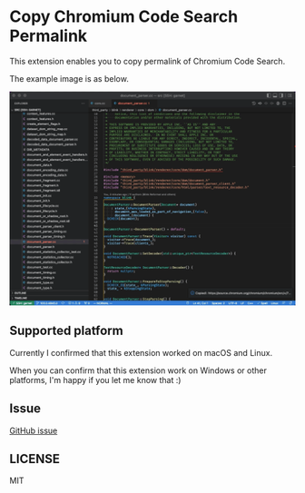 # Copy Chromium Code Search Permalink

This extension enables you to copy permalink of Chromium Code Search.

The example image is as below.

![](./example/sample.gif)

## Supported platform

Currently I confirmed that this extension worked on macOS and Linux.

When you can confirm that this extension work on Windows or other platforms, I'm happy if you let me know that :)

## Issue

[GitHub issue](https://github.com/negibokken/chromium-code-search-permalink-vscode-extension/issues)

## LICENSE

MIT
